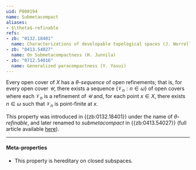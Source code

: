 ```yaml
---
uid: P000194
name: Submetacompact
aliases:
- $\theta$-refinable
refs:
- zb: "0132.18401"
  name: Characterizations of developable topological spaces (J. Worrell and H. Wicke)
- zb: "0413.54027"
  name: On Submetacompactness (H. Junnila)
- zb: "0712.54016"
  name: Generalized paracompactness (Y. Yasui)
---
```


Every open cover of $X$ has a $\theta$-*sequence* of open refinements; that is, for every open cover $\mathscr U$, there exists a sequence $\{ \mathscr V_n : n \in \omega\}$ of open covers where each $\mathscr V_n$ is a refinement of $\mathscr U$ and, for each point $x \in X$, there exists $n \in \omega$ such that $\mathscr V_n$ is point-finite at $x$.

This property was introduced in {{zb:0132.18401}} under the name of *$\theta$-refinable*, and later renamed to *submetacompact* in {{zb:0413.54027}} (full article available [here](http://topology.nipissingu.ca/tp/reprints/v03/tp03207s.pdf)).

---
#### Meta-properties
- This property is hereditary on closed subspaces.